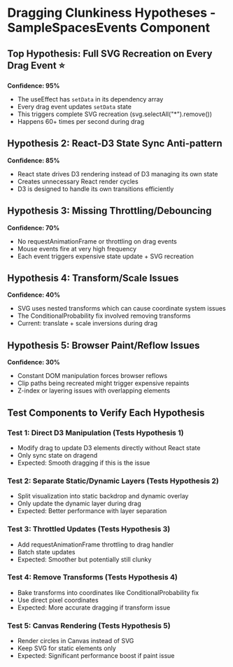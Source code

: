 # Dragging Clunkiness Hypotheses - SampleSpacesEvents Component

## Top Hypothesis: Full SVG Recreation on Every Drag Event ⭐
**Confidence: 95%**
- The useEffect has `setData` in its dependency array
- Every drag event updates `setData` state
- This triggers complete SVG recreation (svg.selectAll("*").remove())
- Happens 60+ times per second during drag

## Hypothesis 2: React-D3 State Sync Anti-pattern
**Confidence: 85%**
- React state drives D3 rendering instead of D3 managing its own state
- Creates unnecessary React render cycles
- D3 is designed to handle its own transitions efficiently

## Hypothesis 3: Missing Throttling/Debouncing
**Confidence: 70%**
- No requestAnimationFrame or throttling on drag events
- Mouse events fire at very high frequency
- Each event triggers expensive state update + SVG recreation

## Hypothesis 4: Transform/Scale Issues
**Confidence: 40%**
- SVG uses nested transforms which can cause coordinate system issues
- The ConditionalProbability fix involved removing transforms
- Current: translate + scale inversions during drag

## Hypothesis 5: Browser Paint/Reflow Issues
**Confidence: 30%**
- Constant DOM manipulation forces browser reflows
- Clip paths being recreated might trigger expensive repaints
- Z-index or layering issues with overlapping elements

## Test Components to Verify Each Hypothesis

### Test 1: Direct D3 Manipulation (Tests Hypothesis 1)
- Modify drag to update D3 elements directly without React state
- Only sync state on dragend
- Expected: Smooth dragging if this is the issue

### Test 2: Separate Static/Dynamic Layers (Tests Hypothesis 2)
- Split visualization into static backdrop and dynamic overlay
- Only update the dynamic layer during drag
- Expected: Better performance with layer separation

### Test 3: Throttled Updates (Tests Hypothesis 3)
- Add requestAnimationFrame throttling to drag handler
- Batch state updates
- Expected: Smoother but potentially still clunky

### Test 4: Remove Transforms (Tests Hypothesis 4)
- Bake transforms into coordinates like ConditionalProbability fix
- Use direct pixel coordinates
- Expected: More accurate dragging if transform issue

### Test 5: Canvas Rendering (Tests Hypothesis 5)
- Render circles in Canvas instead of SVG
- Keep SVG for static elements only
- Expected: Significant performance boost if paint issue